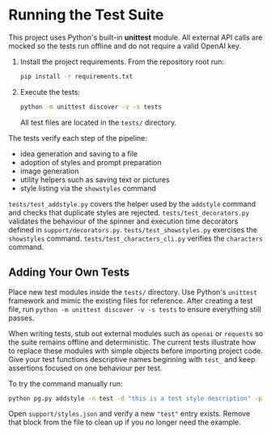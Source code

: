 # Running the Test Suite

This project uses Python's built-in **unittest** module. All external API calls
are mocked so the tests run offline and do not require a valid OpenAI key.

1. Install the project requirements. From the repository root run:
   ```bash
   pip install -r requirements.txt
   ```
2. Execute the tests:
   ```bash
   python -m unittest discover -v -s tests
   ```
   All test files are located in the `tests/` directory.

The tests verify each step of the pipeline:

- idea generation and saving to a file
- adoption of styles and prompt preparation
- image generation
- utility helpers such as saving text or pictures
- style listing via the ``showstyles`` command

`tests/test_addstyle.py` covers the helper used by the `addstyle` command and
checks that duplicate styles are rejected. `tests/test_decorators.py` validates
the behaviour of the spinner and execution time decorators defined in
`support/decorators.py`. `tests/test_showstyles.py` exercises the ``showstyles``
command. `tests/test_characters_cli.py` verifies the ``characters`` command.

## Adding Your Own Tests

Place new test modules inside the ``tests/`` directory. Use Python's ``unittest``
framework and mimic the existing files for reference. After creating a test
file, run ``python -m unittest discover -v -s tests`` to ensure everything still
passes.

When writing tests, stub out external modules such as ``openai`` or ``requests``
so the suite remains offline and deterministic. The current tests illustrate how
to replace these modules with simple objects before importing project code.
Give your test functions descriptive names beginning with ``test_`` and keep
assertions focused on one behaviour per test.

To try the command manually run:

```bash
python pg.py addstyle -n test -d "this is a test style description" -p "orange, blue"
```

Open `support/styles.json` and verify a new `"test"` entry exists. Remove that
block from the file to clean up if you no longer need the example.

